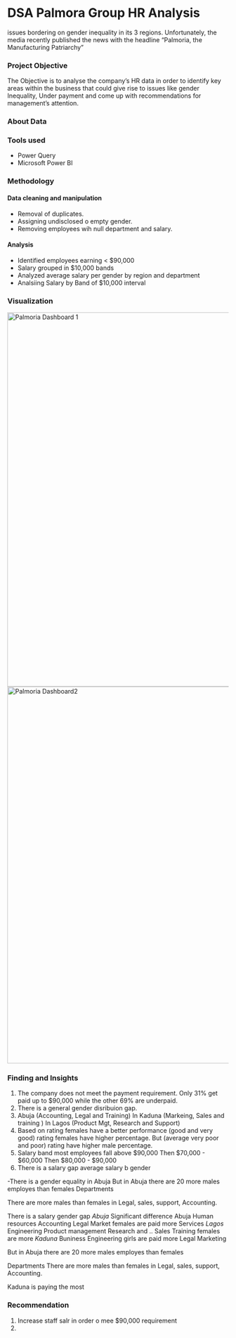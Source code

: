 # DSA Palmora Group HR Analysis
 issues bordering on gender inequality in its 3 regions. Unfortunately, the media recently published the news with the headline “Palmoria, the Manufacturing Patriarchy”

### Project Objective 
The Objective is to analyse the company’s HR data in order to identify key areas within the business that could give rise to issues like gender Inequality, Under payment and come up with recommendations for management’s attention.  

### About Data

### Tools used
- Power Query
- Microsoft Power BI

### Methodology
#### Data cleaning and manipulation
- Removal of duplicates.
- Assigning undisclosed o empty gender. 
- Removing employees wih null department and salary.
#### Analysis
- Identified employees earning < $90,000
- Salary grouped in $10,000 bands
- Analyzed average salary per gender by region and department
- Analsiing Salary by Band of $10,000 interval
### Visualization
<img width="1112" height="852" alt="Palmoria Dashboard 1" src="https://github.com/user-attachments/assets/9f14e8b4-3710-4982-bf29-5b87b04810f7" />


<img width="1117" height="858" alt="Palmoria Dashboard2" src="https://github.com/user-attachments/assets/36c8cb66-e0cd-431b-b81d-9e5bcf89685a" />
 


### Finding and Insights
1. The company does not meet the payment requirement. Only 31% get paid up to $90,000 while the other 69% are underpaid.
2. There is a general gender disribuion gap.
3. Abuja (Accounting, Legal and Training) In Kaduna (Markeing, Sales and training ) In Lagos (Product Mgt, Research and Support)
4. Based on rating females have a better performance (good and very good) rating females have higher percentage. But (average very poor and poor) rating have higher male percentage.
5. Salary band most employees fall above $90,000 Then $70,000 - $60,000 Then $80,000 - $90,000
6. There is a salary gap     average salary b gender


-There is a gender equality in Abuja 
But in Abuja there are 20 more males employes than females 
Departments 

There are more males than females in Legal, sales, support, Accounting.



There is a salary gender gap
*Abuja* 
Significant difference Abuja Human resources 
           Accounting 
          Legal
         Market females are paid more 
        Services
*Lagos*
   Engineering 
   Product management 
   Research and ..
   Sales
    Training females are more
*Kaduna*
 Buniness
 Engineering girls are paid more 
Legal 
 Marketing

But in Abuja there are 20 more males employes than females 

Departments 
There are more males than females in Legal, sales, support, Accounting.


Kaduna is paying the most

### Recommendation
1. Increase staff salr in order o mee $90,000 requirement
2.  
